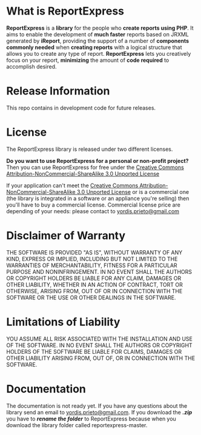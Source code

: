 What is ReportExpress
=====================
**ReportExpress** is a **library** for the people who **create reports using PHP**. 
It aims to enable the development of **much faster** reports based on JRXML generated by **iReport**, 
providing the support of a number of **components commonly needed** when **creating reports** with 
a logical structure that allows you to create any type of report. 
**ReportExpress** lets you creatively focus on your report, **minimizing** the amount 
of **code required** to accomplish desired.

Release Information
===================
This repo contains in development code for future releases.

License
=======
The ReportExpress library is released under two different licenses.

**Do you want to use ReportExpress for a personal or non-profit project?**
Then you can use ReportExpress for free under 
the [Creative Commons Attribution-NonCommercial-ShareAlike 3.0 Unported License][1]

If your application can't meet the [Creative Commons Attribution-NonCommercial-ShareAlike 3.0 Unported License][1]
or is a commercial one (the library is integrated in a software or an appliance you're selling) 
then you'll have to buy a commercial license.
Commercial license price are depending of your needs: please contact to yordis.prieto@gmail.com

Disclaimer of Warranty
======================
THE SOFTWARE IS PROVIDED "AS IS", WITHOUT WARRANTY OF ANY KIND, EXPRESS OR
IMPLIED, INCLUDING BUT NOT LIMITED TO THE WARRANTIES OF MERCHANTABILITY,
FITNESS FOR A PARTICULAR PURPOSE AND NONINFRINGEMENT. IN NO EVENT SHALL THE
AUTHORS OR COPYRIGHT HOLDERS BE LIABLE FOR ANY CLAIM, DAMAGES OR OTHER
LIABILITY, WHETHER IN AN ACTION OF CONTRACT, TORT OR OTHERWISE, ARISING FROM,
OUT OF OR IN CONNECTION WITH THE SOFTWARE OR THE USE OR OTHER DEALINGS IN
THE SOFTWARE.

Limitations of Liability
========================
YOU ASSUME ALL RISK ASSOCIATED WITH THE INSTALLATION AND USE OF THE SOFTWARE. 
IN NO EVENT SHALL THE AUTHORS OR COPYRIGHT HOLDERS OF THE SOFTWARE BE LIABLE FOR CLAIMS, 
DAMAGES OR OTHER LIABILITY ARISING FROM, OUT OF, OR IN CONNECTION WITH THE SOFTWARE. 

Documentation
=============
The documentation is not ready yet. If you have any questions about the library 
send an email to yordis.prieto@gmail.com. If you download the ***.zip*** you have 
to ***rename the folder*** to ReportExpress because when you download the library 
folder called reportexpress-master.

[1]: http://creativecommons.org/licenses/by-nc-sa/3.0/
